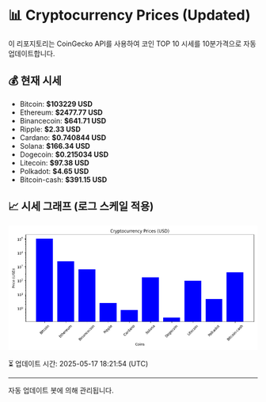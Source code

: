 
# 📊 Cryptocurrency Prices (Updated)

이 리포지토리는 CoinGecko API를 사용하여 코인 TOP 10 시세를 10분가격으로 자동 업데이트합니다.

## 💰 현재 시세
- Bitcoin: **$103229 USD**
- Ethereum: **$2477.77 USD**
- Binancecoin: **$641.71 USD**
- Ripple: **$2.33 USD**
- Cardano: **$0.740844 USD**
- Solana: **$166.34 USD**
- Dogecoin: **$0.215034 USD**
- Litecoin: **$97.38 USD**
- Polkadot: **$4.65 USD**
- Bitcoin-cash: **$391.15 USD**

## 📈 시세 그래프 (로그 스케일 적용)
![Crypto Prices](crypto_prices.png)

⏳ 업데이트 시간: 2025-05-17 18:21:54 (UTC)

---
자동 업데이트 봇에 의해 관리됩니다.
